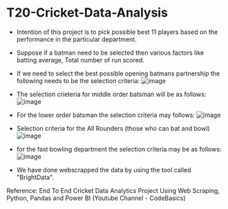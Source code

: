 # T20-Cricket-Data-Analysis
* Intention of this project is to pick possible best 11 players based on the performance in the particular department. 

* Suppose if a batman need to be selected then various factors like batting average, Total number of run scored. 

* If we need to select the best possible opening batmans partnership the following needs to be the selection criteria:
![image](https://user-images.githubusercontent.com/99719105/222728910-aea972c3-8744-4230-9cb4-c49389737101.png)

* The selection crieteria for middle order batsman will be as follows:
![image](https://user-images.githubusercontent.com/99719105/222731102-fe94ba67-c3ae-4383-8364-5909b8106882.png)

* For the lower order batsman the selection criteria may follows:
![image](https://user-images.githubusercontent.com/99719105/222733777-04210649-dafb-4ed3-9a56-bdbf854a4d08.png)

* Selection criteria for the All Rounders (those who can bat and bowl)
![image](https://user-images.githubusercontent.com/99719105/222736258-68bcadf6-d042-4af9-932c-5e27ea9e3a2e.png)

* for the fast bowling department the selection criteria may be as follows:
![image](https://user-images.githubusercontent.com/99719105/222736642-0e9e67eb-b404-4292-9e43-7cd8a0d20fec.png)

* We have done webscrapped the data by using the tool called "BrightData".






Reference: End To End Cricket Data Analytics Project Using Web Scraping, Python, Pandas and Power BI (Youtube Channel - CodeBasics)

